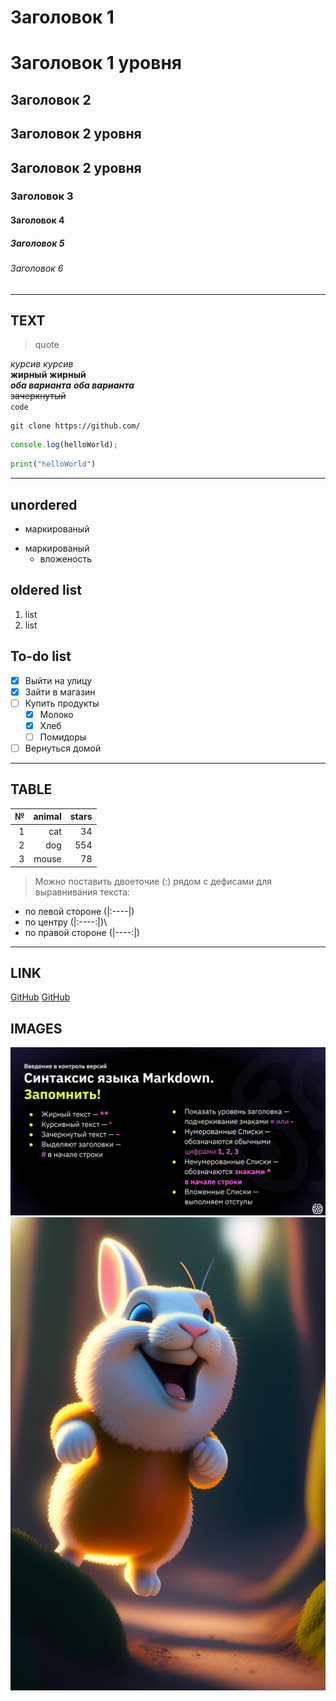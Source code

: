 # Заголовок 1 

Заголовок 1 уровня
======================

## Заголовок 2 

Заголовок 2 уровня
----------------------
Заголовок 2 уровня
---

### Заголовок 3 
#### Заголовок 4 
##### Заголовок 5 
###### Заголовок 6 
-----------------------
## TEXT
> quote

*курсив* _курсив_ \
**жирный**  __жирный__ \
***оба варианта***   ___оба варианта___ \
~~зачеркнутый~~ \
`code` 

```bush
git clone https://github.com/
```

```javascript
console.log(helloWorld);
```
```py
print("helloWorld")
```
-----------------------------------
## unordered
- маркированый
* маркированый
    * вложеность

## oldered list
1. list
2. list

## To-do list
- [x] Выйти на улицу
- [x] Зайти в магазин
- [ ] Купить продукты
  - [x] Молоко
  - [x] Хлеб
  - [ ] Помидоры
- [ ] Вернуться домой
---
## TABLE

|№  |animal|stars|
|--:|-----:|----:|
|1  |  cat |  34 | 
|2  |  dog | 554 |
|3  |mouse |  78 |

> Можно поставить двоеточие (:) рядом с дефисами для выравнивания текста:
* по левой стороне (|:----|)
* по центру (|:----:|)\
* по правой стороне (|----:|)
---
## LINK
[GitHub](https://github.com/)
[GitHub](https://github.com/ "подсказка")

## IMAGES
![фото](photo/markdown.png)
![еще_фото](photo/rabbit.jfif "rabbit") <!-- подсказка -->
